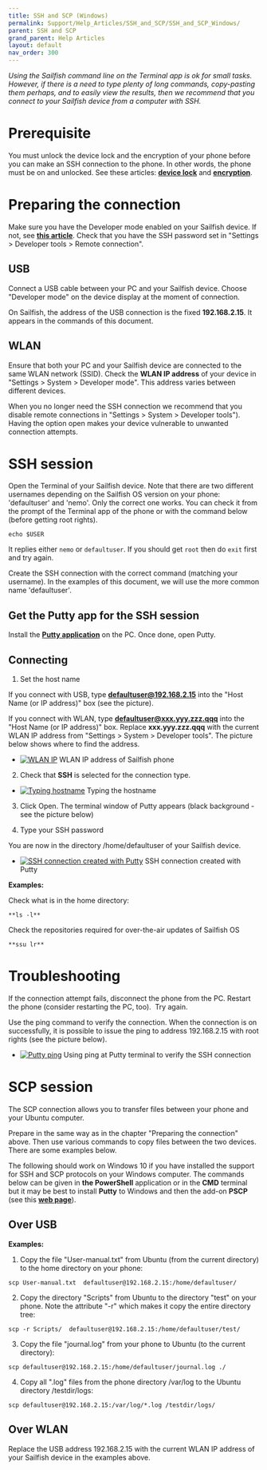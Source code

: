 ```yaml
---
title: SSH and SCP (Windows)
permalink: Support/Help_Articles/SSH_and_SCP/SSH_and_SCP_Windows/
parent: SSH and SCP
grand_parent: Help Articles
layout: default
nav_order: 300
---
```


_Using the Sailfish command line on the Terminal app is ok for small tasks. However, if there is a need to type plenty of long commands, copy-pasting them perhaps, and to easily view the results, then we recommend that you connect to your Sailfish device from a computer with SSH._

# Prerequisite

You must unlock the device lock and the encryption of your phone before you can make an SSH connection to the phone. In other words, the phone must be on and unlocked. See these articles: **[device lock](/Support/Help_Articles/Device_Lock_and_Security_Code/)** and **[encryption](/Support/Help_Articles/Encryption_of_User_Data/)**.

# Preparing the connection

Make sure you have the Developer mode enabled on your Sailfish device. If not, see **[this article](/Support/Help_Articles/Enabling_Developer_Mode/)**.
Check that you have the SSH password set in "Settings > Developer tools > Remote connection".

## USB

Connect a USB cable between your PC and your Sailfish device. Choose "Developer mode" on the device display at the moment of connection.

On Sailfish, the address of the USB connection is the fixed **192.168.2.15**. It appears in the commands of this document.

## WLAN

Ensure that both your PC and your Sailfish device are connected to the same WLAN network (SSID).
Check the **WLAN IP address** of your device in "Settings > System > Developer mode". This address varies between different devices.

When you no longer need the SSH connection we recommend that you disable remote connections in "Settings > System > Developer tools"). Having the option open makes your device vulnerable to unwanted connection attempts.


# SSH session

Open the Terminal of your Sailfish device. Note that there are two different usernames depending on the Sailfish OS version on your phone:  'defaultuser' and 'nemo'. Only the correct one works. You can check it from the prompt of the Terminal app of the phone or with the command below (before getting root rights).

```
echo $USER
```

It replies either `nemo` or `defaultuser`. If you should get `root` then do `exit` first and try again.

Create the SSH connection with the correct command (matching your username). In the examples of this document, we will use the more common name 'defaultuser'.

## Get the Putty app for the SSH session

Install the **[Putty application](http://www.putty.org/)** on the PC. Once done, open Putty.

## Connecting

1) Set the host name

If you connect with USB, type **defaultuser@192.168.2.15** into the "Host Name (or IP address)" box (see the picture).

If you connect with WLAN, type **defaultuser@xxx.yyy.zzz.qqq** into the "Host Name (or IP address)" box. Replace **xxx.yyy.zzz.qqq** with the current WLAN IP address from "Settings > System > Developer tools". The picture below shows where to find the address.

<div class="flex-images" markdown="1">

* <a href="Settings_wlan_ip_address.png" class="narrow-image"><img src="Settings_wlan_ip_address.png" alt="WLAN IP"></a>
  <span class="md_figcaption">
    WLAN IP address of Sailfish phone
  </span>
</div>

2) Check that **SSH** is selected for the connection type.

<div class="flex-images" markdown="1">

* <a href="Putty_SSH_type_hostname.png"><img src="Putty_SSH_type_hostname.png" alt="Typing hostname"></a>
  <span class="md_figcaption">
    Typing the hostname
  </span>
</div>

3) Click Open. The terminal window of Putty appears (black background - see the picture below)

4) Type your SSH password

You are now in the directory /home/defaultuser of your Sailfish device.

<div class="flex-images" markdown="1">

* <a href="Putty_and_SSH_connection.png"><img src="Putty_and_SSH_connection.png" alt="SSH connection created with Putty"></a>
  <span class="md_figcaption">
    SSH connection created with Putty
  </span>
</div>

**Examples:**

Check what is in the home directory:
```
**ls -l**
```
Check the repositories required for over-the-air updates of Sailfish OS
```
**ssu lr**
```

# Troubleshooting


If the connection attempt fails, disconnect the phone from the PC. Restart the phone (consider restarting the PC, too).  Try again.

Use the ping command to verify the connection. When the connection is on successfully, it is possible to issue the ping to address 192.168.2.15 with root rights (see the picture below).

<div class="flex-images" markdown="1">

* <a href="Putty_ping.png"><img src="Putty_ping.png" alt="Putty ping"></a>
  <span class="md_figcaption">
    Using ping at Putty terminal to verify the SSH connection
  </span>
</div>


# SCP session

The SCP connection allows you to transfer files between your phone and your Ubuntu computer.

Prepare in the same way as in the chapter "Preparing the connection" above. Then use various commands to copy files between the two devices. There are some examples below.

The following should work on Windows 10 if you have installed the support for SSH and SCP protocols on your Windows computer. The commands below can be given in **the PowerShell** application or in the **CMD** terminal but it may be best to install **Putty** to Windows and then the add-on **PSCP** (see this **[web page](https://www.ssh.com/ssh/putty/putty-manuals/0.68/Chapter5.html)**).

## Over USB

**Examples:**

1) Copy the file "User-manual.txt" from Ubuntu (from the current directory) to the home directory on your phone:
```
scp User-manual.txt  defaultuser@192.168.2.15:/home/defaultuser/
```

2) Copy the directory "Scripts" from Ubuntu to the directory "test" on your phone. Note the attribute "-r" which makes it copy the entire directory tree:
```
scp -r Scripts/  defaultuser@192.168.2.15:/home/defaultuser/test/
```

3) Copy the file "journal.log" from your phone to Ubuntu (to the current directory):
```
scp defaultuser@192.168.2.15:/home/defaultuser/journal.log ./
```

4) Copy all ".log" files from the phone directory /var/log to the Ubuntu directory /testdir/logs:
```
scp defaultuser@192.168.2.15:/var/log/*.log /testdir/logs/
```

## Over WLAN


Replace the USB address 192.168.2.15 with the current WLAN IP address of your Sailfish device in the examples above.
